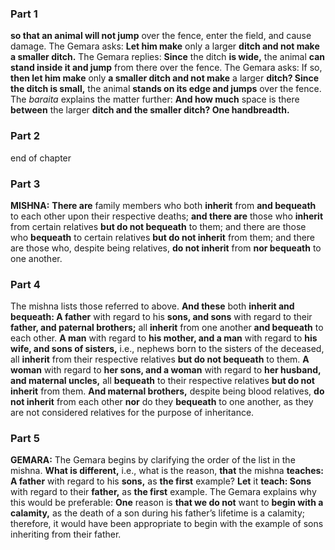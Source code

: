 ### Part 1
<b>so that an animal will not jump</b> over the fence, enter the field, and cause damage. The Gemara asks: <b>Let him make</b> only a larger <b>ditch and not make a smaller ditch.</b> The Gemara replies: <b>Since</b> the ditch <b>is wide,</b> the animal <b>can stand inside it and jump</b> from there over the fence. The Gemara asks: If so, <b>then let him make</b> only <b>a smaller ditch and not make</b> a larger <b>ditch? Since the ditch is small,</b> the animal <b>stands on its edge and jumps</b> over the fence. The <i>baraita</i> explains the matter further: <b>And how much</b> space is there <b>between</b> the larger <b>ditch and the smaller ditch? One handbreadth.</b>

### Part 2
end of chapter

### Part 3
<strong>MISHNA:</strong> <b>There are</b> family members who both <b>inherit</b> from <b>and bequeath</b> to each other upon their respective deaths; <b>and there are</b> those who <b>inherit</b> from certain relatives <b>but do not bequeath</b> to them; and there are those who <b>bequeath</b> to certain relatives <b>but do not inherit</b> from them; and there are those who, despite being relatives, <b>do not inherit</b> from <b>nor bequeath</b> to one another.

### Part 4
The mishna lists those referred to above. <b>And these</b> both <b>inherit and bequeath: A father</b> with regard to his <b>sons, and sons</b> with regard to their <b>father, and paternal brothers;</b> all <b>inherit</b> from one another <b>and bequeath</b> to each other. <b>A man</b> with regard to <b>his mother, and a man</b> with regard to <b>his wife, and sons of sisters,</b> i.e., nephews born to the sisters of the deceased, all <b>inherit</b> from their respective relatives <b>but do not bequeath</b> to them. <b>A woman</b> with regard to <b>her sons, and a woman</b> with regard to <b>her husband, and maternal uncles,</b> all <b>bequeath</b> to their respective relatives <b>but do not inherit</b> from them. <b>And maternal brothers,</b> despite being blood relatives, <b>do not inherit</b> from each other <b>nor</b> do they <b>bequeath</b> to one another, as they are not considered relatives for the purpose of inheritance.

### Part 5
<strong>GEMARA:</strong> The Gemara begins by clarifying the order of the list in the mishna. <b>What is different,</b> i.e., what is the reason, <b>that</b> the mishna <b>teaches: A father</b> with regard to his <b>sons,</b> as <b>the first</b> example? <b>Let</b> it <b>teach: Sons</b> with regard to their <b>father,</b> as <b>the first</b> example. The Gemara explains why this would be preferable: <b>One</b> reason is <b>that we do not</b> want to <b>begin with a calamity,</b> as the death of a son during his father’s lifetime is a calamity; therefore, it would have been appropriate to begin with the example of sons inheriting from their father.